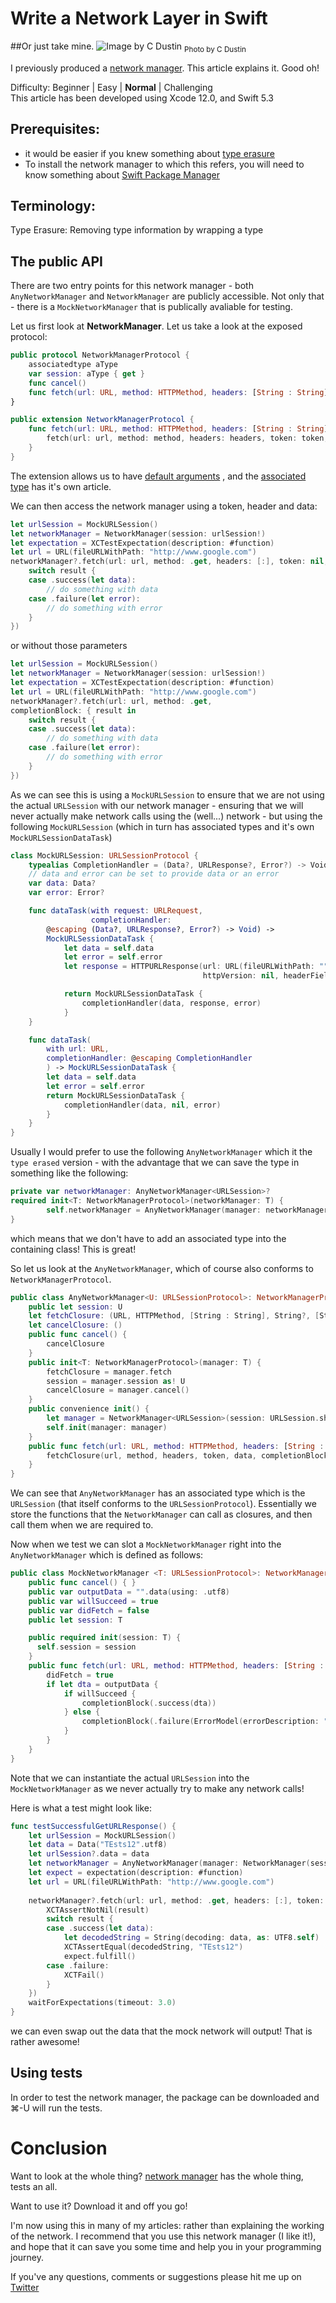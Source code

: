 # Write a Network Layer in Swift
##Or just take mine.
![Image by C Dustin](Images/photo-1569428034239-f9565e32e224.jpeg)
<sub>Photo by C Dustin<sub>

I previously produced a [network manager](https://github.com/stevencurtis/NetworkManager). This article explains it. Good oh!

Difficulty: Beginner | Easy | **Normal** | Challenging<br/>
This article has been developed using Xcode 12.0, and Swift 5.3

## Prerequisites:
- it would be easier if you knew something about [type erasure](https://github.com/stevencurtis/SwiftCoding/tree/master/TypeErasure)
- To install the network manager to which this refers, you will need to know something about [Swift Package Manager](https://github.com/stevencurtis/SwiftCoding/tree/master/AlamofireNetworking)

## Terminology:
Type Erasure: Removing type information by wrapping a type

## The public API
There are two entry points for this network manager - both `AnyNetworkManager` and `NetworkManager` are publicly accessible.  Not only that - there is a `MockNetworkManager` that is publically avaliable for testing.

Let us first look at **NetworkManager**. Let us take a look at the exposed protocol:

```swift
public protocol NetworkManagerProtocol {
    associatedtype aType
    var session: aType { get }
    func cancel()
    func fetch(url: URL, method: HTTPMethod, headers: [String : String], token: String?, data: [String: Any]?, completionBlock: @escaping (Result<Data, Error>) -> Void)
}

public extension NetworkManagerProtocol {
    func fetch(url: URL, method: HTTPMethod, headers: [String : String] = [:], token: String? = nil, data: [String: Any]? = nil, completionBlock: @escaping (Result<Data, Error>) -> Void) {
        fetch(url: url, method: method, headers: headers, token: token, data: data, completionBlock: completionBlock)
    }
}
```

The extension allows us to have [default arguments](https://medium.com/@stevenpcurtis.sc/overcoming-default-arguments-in-a-protocol-27427b9ed275) , and the [associated type](https://medium.com/@stevenpcurtis.sc/protocols-with-associated-types-in-swift-eec850af3c02) has it's own article.

We can then access the network manager using a token, header and data:
```swift
let urlSession = MockURLSession()
let networkManager = NetworkManager(session: urlSession!)
let expectation = XCTestExpectation(description: #function)
let url = URL(fileURLWithPath: "http://www.google.com")
networkManager?.fetch(url: url, method: .get, headers: [:], token: nil, data: nil, completionBlock: { result in
    switch result {
    case .success(let data):
        // do something with data
    case .failure(let error):
        // do something with error
    }
})
```

or without  those parameters

```swift
let urlSession = MockURLSession()
let networkManager = NetworkManager(session: urlSession!)
let expectation = XCTestExpectation(description: #function)
let url = URL(fileURLWithPath: "http://www.google.com")
networkManager?.fetch(url: url, method: .get, 
completionBlock: { result in
    switch result {
    case .success(let data):
        // do something with data
    case .failure(let error):
        // do something with error
    }
})
```

As we can see this is using a `MockURLSession` to ensure that we are not using the actual `URLSession` with our network manager - ensuring that we will never actually make network calls using the (well...) network - but using the following `MockURLSession` (which in turn has associated types and it's own `MockURLSessionDataTask`)

```swift
class MockURLSession: URLSessionProtocol {
    typealias CompletionHandler = (Data?, URLResponse?, Error?) -> Void
    // data and error can be set to provide data or an error
    var data: Data?
    var error: Error?

    func dataTask(with request: URLRequest,
                  completionHandler:
        @escaping (Data?, URLResponse?, Error?) -> Void) ->
        MockURLSessionDataTask {
            let data = self.data
            let error = self.error
            let response = HTTPURLResponse(url: URL(fileURLWithPath: ""), statusCode: 200,
                                           httpVersion: nil, headerFields: nil)!

            return MockURLSessionDataTask {
                completionHandler(data, response, error)
            }
    }

    func dataTask(
        with url: URL,
        completionHandler: @escaping CompletionHandler
        ) -> MockURLSessionDataTask {
        let data = self.data
        let error = self.error
        return MockURLSessionDataTask {
            completionHandler(data, nil, error)
        }
    }
}
```

Usually I would prefer to use the following `AnyNetworkManager` which it the `type erased` version - with the advantage that we can save the type in something like the following:

```swift
private var networkManager: AnyNetworkManager<URLSession>?
required init<T: NetworkManagerProtocol>(networkManager: T) {
        self.networkManager = AnyNetworkManager(manager: networkManager)
}
```

which means that we don't have to add an associated type into the containing class! This is great!

So let us look at the `AnyNetworkManager`, which of course also conforms to `NetworkManagerProtocol`.

```swift
public class AnyNetworkManager<U: URLSessionProtocol>: NetworkManagerProtocol {
    public let session: U
    let fetchClosure: (URL, HTTPMethod, [String : String], String?, [String : Any]?, @escaping (Result<Data, Error>) -> Void) -> ()
    let cancelClosure: ()
    public func cancel() {
        cancelClosure
    }
    public init<T: NetworkManagerProtocol>(manager: T) {
        fetchClosure = manager.fetch
        session = manager.session as! U
        cancelClosure = manager.cancel()
    }
    public convenience init() {
        let manager = NetworkManager<URLSession>(session: URLSession.shared)
        self.init(manager: manager)
    }
    public func fetch(url: URL, method: HTTPMethod, headers: [String : String] = [:], token: String? = nil, data: [String: Any]? = nil, completionBlock: @escaping (Result<Data, Error>) -> Void) {
        fetchClosure(url, method, headers, token, data, completionBlock)
    }
}
```

We can see that `AnyNetworkManager` has an associated type which is the `URLSession` (that itself conforms to the `URLSessionProtocol`). Essentially we store the functions that the `NetworkManager` can call as closures, and then call them when we are required to.

Now when we test we can slot a `MockNetworkManager` right into the `AnyNetworkManager` which is defined as follows:

```swift
public class MockNetworkManager <T: URLSessionProtocol>: NetworkManagerProtocol {
    public func cancel() { }
    public var outputData = "".data(using: .utf8)
    public var willSucceed = true
    public var didFetch = false
    public let session: T

    public required init(session: T) {
      self.session = session
    }
    public func fetch(url: URL, method: HTTPMethod, headers: [String : String], token: String?, data: [String : Any]?, completionBlock: @escaping (Result<Data, Error>) -> Void) {
        didFetch = true
        if let dta = outputData {
            if willSucceed {
                completionBlock(.success(dta))
            } else {
                completionBlock(.failure(ErrorModel(errorDescription: "Error from Mock HTTPManager")))
            }
        }
    }
}
```

Note that we can instantiate the actual `URLSession` into the `MockNetworkManager` as we never actually try to make any network calls!

Here is what a test might look like:

```swift
func testSuccessfulGetURLResponse() {
    let urlSession = MockURLSession()
    let data = Data("TEsts12".utf8)
    let urlSession?.data = data
    let networkManager = AnyNetworkManager(manager: NetworkManager(session: urlSession!))
    let expect = expectation(description: #function)
    let url = URL(fileURLWithPath: "http://www.google.com")
    
    networkManager?.fetch(url: url, method: .get, headers: [:], token: nil, data: nil, completionBlock: { result in
        XCTAssertNotNil(result)
        switch result {
        case .success(let data):
            let decodedString = String(decoding: data, as: UTF8.self)
            XCTAssertEqual(decodedString, "TEsts12")
            expect.fulfill()
        case .failure:
            XCTFail()
        }
    })
    waitForExpectations(timeout: 3.0)
}
```
we can even swap out the data that the mock network will output! That is rather awesome!

## Using tests
In order to test the network manager, the package can be downloaded and ⌘-U will run the tests.

# Conclusion
Want to look at the whole thing? [network manager](https://github.com/stevencurtis/NetworkManager) has the whole thing, tests an all.

Want to use it? Download it and off you go!

I'm now using this in many of my articles: rather than explaining the working of the network. I recommend that you use this network manager (I like it!), and hope that it can save you some time and help you in your programming journey.
 
 If you've any questions, comments or suggestions please hit me up on [Twitter](https://twitter.com/stevenpcurtis) 